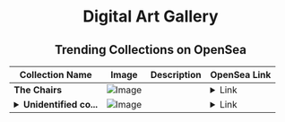 <div align="center">

# Digital Art Gallery

## Trending Collections on OpenSea

| Collection Name                       | Image                                                                                     | Description                       | OpenSea Link                                                                                          |
|---------------------------------------|-------------------------------------------------------------------------------------------|-----------------------------------|--------------------------------------------------------------------------------------------------------|
| **The Chairs** | ![Image](https://i.seadn.io/s/raw/files/460c1212457c766405717aad776ba2c2.jpg?w=500&auto=format?w=200&auto=format) |  | <details><summary>Link</summary>[The Chairs](https://opensea.io/collection/the-chairs-1)</details> |
| **<details><summary>Unidentified co...</summary>Unidentified contract 9d41aefb-0e40-4b66-bf75-f59d7a0082c5</details>** | ![Image](https://i.seadn.io/s/raw/files/e9acf51ddce687ccf33c485e916aec1b.jpg?w=500&auto=format?w=200&auto=format) |  | <details><summary>Link</summary>[Unidentified contract 9d41aefb-0e40-4b66-bf75-f59d7a0082c5](https://opensea.io/collection/unidentified-contract-9d41aefb-0e40-4b66-bf75-f59d)</details> |

</div>